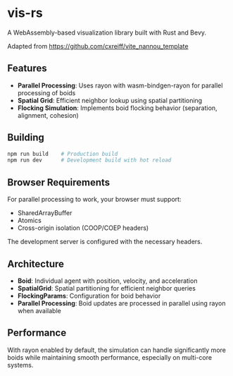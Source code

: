 # vis-rs

A WebAssembly-based visualization library built with Rust and Bevy.

Adapted from https://github.com/cxreiff/vite_nannou_template

## Features

- **Parallel Processing**: Uses rayon with wasm-bindgen-rayon for parallel processing of boids
- **Spatial Grid**: Efficient neighbor lookup using spatial partitioning
- **Flocking Simulation**: Implements boid flocking behavior (separation, alignment, cohesion)

## Building

```bash
npm run build    # Production build
npm run dev      # Development build with hot reload
```

## Browser Requirements

For parallel processing to work, your browser must support:
- SharedArrayBuffer
- Atomics
- Cross-origin isolation (COOP/COEP headers)

The development server is configured with the necessary headers.

## Architecture

- **Boid**: Individual agent with position, velocity, and acceleration
- **SpatialGrid**: Spatial partitioning for efficient neighbor queries
- **FlockingParams**: Configuration for boid behavior
- **Parallel Processing**: Boid updates are processed in parallel using rayon when available

## Performance

With rayon enabled by default, the simulation can handle significantly more boids while maintaining smooth performance, especially on multi-core systems.

